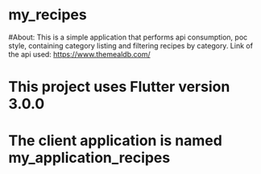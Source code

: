 # my_recipes

#About:
This is a simple application that performs api consumption, poc style, containing category listing and filtering recipes by category.
Link of the api used: https://www.themealdb.com/

# This project uses Flutter version 3.0.0

# The client application is named my_application_recipes

